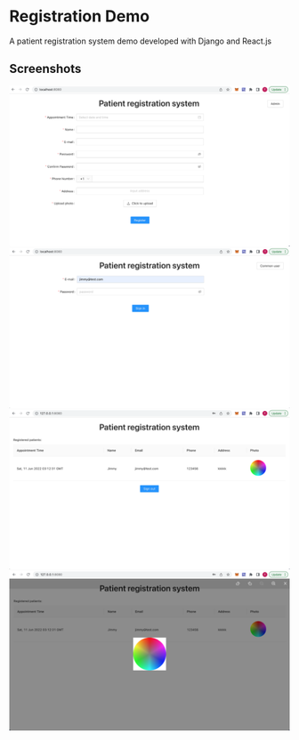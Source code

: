 # Registration Demo

A patient registration system demo developed with Django and React.js


## Screenshots

![](https://github.com/xianshui/registration_demo/raw/master/screenshots/sc1.png)
![](https://github.com/xianshui/registration_demo/raw/master/screenshots/sc2.png)
![](https://github.com/xianshui/registration_demo/raw/master/screenshots/sc3.png)
![](https://github.com/xianshui/registration_demo/raw/master/screenshots/sc4.png)


